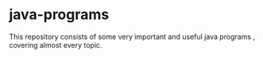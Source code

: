 # java-programs
This repository consists of some very important and useful java programs , covering almost every topic.

